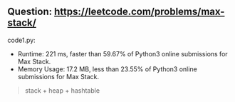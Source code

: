 ## Question: https://leetcode.com/problems/max-stack/

code1.py:
* Runtime: 221 ms, faster than 59.67% of Python3 online submissions for Max Stack.
* Memory Usage: 17.2 MB, less than 23.55% of Python3 online submissions for Max Stack.
> stack + heap + hashtable